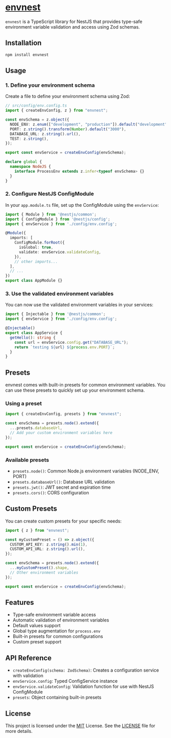 # [envnest](https://www.npmjs.com/package/envnest)

`envnest` is a TypeScript library for NestJS that provides type-safe environment variable validation and access using Zod schemas.

## Installation

```bash
npm install envnest
```

## Usage

### 1. Define your environment schema

Create a file to define your environment schema using Zod:

```typescript
// src/config/env.config.ts
import { createEnvConfig, z } from "envnest";

const envSchema = z.object({
  NODE_ENV: z.enum(["development", "production"]).default("development"),
  PORT: z.string().transform(Number).default("3000"),
  DATABASE_URL: z.string().url(),
  TEST: z.string(),
});

export const envService = createEnvConfig(envSchema);

declare global {
  namespace NodeJS {
    interface ProcessEnv extends z.infer<typeof envSchema> {}
  }
}
```

### 2. Configure NestJS ConfigModule

In your `app.module.ts` file, set up the ConfigModule using the `envService`:

```typescript
import { Module } from '@nestjs/common';
import { ConfigModule } from '@nestjs/config';
import { envService } from './config/env.config';

@Module({
  imports: [
    ConfigModule.forRoot({
      isGlobal: true,
      validate: envService.validateConfig,
    }),
    // other imports...
  ],
  // ...
})
export class AppModule {}
```

### 3. Use the validated environment variables

You can now use the validated environment variables in your services:

```typescript
import { Injectable } from '@nestjs/common';
import { envService } from './config/env.config';

@Injectable()
export class AppService {
  getHello(): string {
    const url = envService.config.get("DATABASE_URL");
    return `testing ${url} ${process.env.PORT}`;
  }
}
```

## Presets

envnest comes with built-in presets for common environment variables. You can use these presets to quickly set up your environment schema.

### Using a preset

```typescript
import { createEnvConfig, presets } from "envnest";

const envSchema = presets.node().extend({
  ...presets.databaseUrl,
  // Add your custom environment variables here
});

export const envService = createEnvConfig(envSchema);
```

### Available presets

- `presets.node()`: Common Node.js environment variables (NODE_ENV, PORT)
- `presets.databaseUrl()`: Database URL validation
- `presets.jwt()`: JWT secret and expiration time
- `presets.cors()`: CORS configuration

## Custom Presets

You can create custom presets for your specific needs:

```typescript
import { z } from "envnest";

const myCustomPreset = () => z.object({
  CUSTOM_API_KEY: z.string().min(1),
  CUSTOM_API_URL: z.string().url(),
});

const envSchema = presets.node().extend({
  ...myCustomPreset().shape,
  // Other environment variables
});

export const envService = createEnvConfig(envSchema);
```

## Features

- Type-safe environment variable access
- Automatic validation of environment variables
- Default values support
- Global type augmentation for `process.env`
- Built-in presets for common configurations
- Custom preset support

## API Reference

- `createEnvConfig(schema: ZodSchema)`: Creates a configuration service with validation
- `envService.config`: Typed ConfigService instance
- `envService.validateConfig`: Validation function for use with NestJS ConfigModule
- `presets`: Object containing built-in presets

## License

This project is licensed under the [MIT](LICENSE) License. See the [LICENSE](LICENSE) file for more details. 
